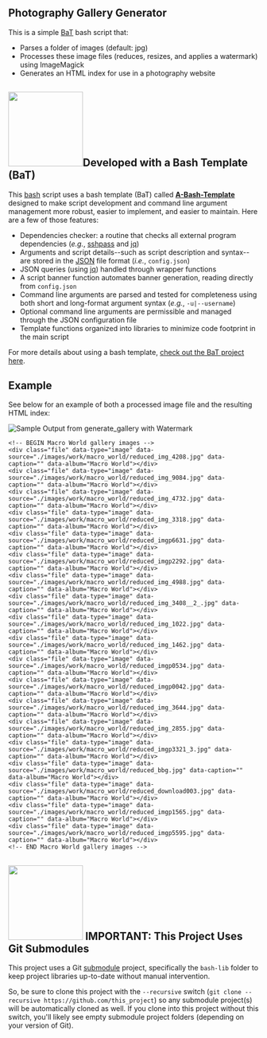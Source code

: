 ## Photography Gallery Generator
This is a simple [BaT](https://github.com/richbl/a-bash-template) bash script that:

- Parses a folder of images (default: jpg)
- Processes these image files (reduces, resizes, and applies a watermark) using ImageMagick
- Generates an HTML index for use in a photography website

## [<img src="https://cloud.githubusercontent.com/assets/10182110/18208786/ae5d76b2-70e5-11e6-9663-cfe47d13f4d9.png" width="150" />](https://github.com/richbl/a-bash-template)Developed with a Bash Template (BaT)

This [bash](https://en.wikipedia.org/wiki/Bash_%28Unix_shell%29) script uses a bash template (BaT) called **[A-Bash-Template](https://github.com/richbl/a-bash-template)** designed to make script development and command line argument management more robust, easier to implement, and easier to maintain. Here are a few of those features:

- Dependencies checker: a routine that checks all external program dependencies (*e.g.*, [sshpass](http://linux.die.net/man/1/sshpass) and [jq](https://stedolan.github.io/jq/))
- Arguments and script details--such as script description and syntax--are stored in the [JSON](http://www.json.org/) file format (*i.e.*, `config.json`)
- JSON queries (using [jq](https://stedolan.github.io/jq/)) handled through wrapper functions
- A script banner function automates banner generation, reading directly from `config.json`
- Command line arguments are parsed and tested for completeness using both short and long-format argument syntax (*e.g.*, `-u|--username`)
- Optional command line arguments are permissible and managed through the JSON configuration file
- Template functions organized into libraries to minimize code footprint in the main script

For more details about using a bash template, [check out the BaT project here](https://github.com/richbl/a-bash-template).

## Example
See below for an example of both a processed image file and the resulting HTML index:

![Sample Output from generate_gallery with Watermark](https://cloud.githubusercontent.com/assets/10182110/11600178/e89555b2-9a7f-11e5-8d9a-888f57f62035.jpg "Sample Output from generate_gallery with Watermark")


```
<!-- BEGIN Macro World gallery images -->
<div class="file" data-type="image" data-source="./images/work/macro_world/reduced_img_4208.jpg" data-caption="" data-album="Macro World"></div>
<div class="file" data-type="image" data-source="./images/work/macro_world/reduced_img_9084.jpg" data-caption="" data-album="Macro World"></div>
<div class="file" data-type="image" data-source="./images/work/macro_world/reduced_img_4732.jpg" data-caption="" data-album="Macro World"></div>
<div class="file" data-type="image" data-source="./images/work/macro_world/reduced_img_3318.jpg" data-caption="" data-album="Macro World"></div>
<div class="file" data-type="image" data-source="./images/work/macro_world/reduced_imgp6631.jpg" data-caption="" data-album="Macro World"></div>
<div class="file" data-type="image" data-source="./images/work/macro_world/reduced_imgp2292.jpg" data-caption="" data-album="Macro World"></div>
<div class="file" data-type="image" data-source="./images/work/macro_world/reduced_img_4988.jpg" data-caption="" data-album="Macro World"></div>
<div class="file" data-type="image" data-source="./images/work/macro_world/reduced_img_3408__2_.jpg" data-caption="" data-album="Macro World"></div>
<div class="file" data-type="image" data-source="./images/work/macro_world/reduced_img_1022.jpg" data-caption="" data-album="Macro World"></div>
<div class="file" data-type="image" data-source="./images/work/macro_world/reduced_img_1462.jpg" data-caption="" data-album="Macro World"></div>
<div class="file" data-type="image" data-source="./images/work/macro_world/reduced_imgp0534.jpg" data-caption="" data-album="Macro World"></div>
<div class="file" data-type="image" data-source="./images/work/macro_world/reduced_imgp0042.jpg" data-caption="" data-album="Macro World"></div>
<div class="file" data-type="image" data-source="./images/work/macro_world/reduced_img_3644.jpg" data-caption="" data-album="Macro World"></div>
<div class="file" data-type="image" data-source="./images/work/macro_world/reduced_img_2855.jpg" data-caption="" data-album="Macro World"></div>
<div class="file" data-type="image" data-source="./images/work/macro_world/reduced_imgp3321_3.jpg" data-caption="" data-album="Macro World"></div>
<div class="file" data-type="image" data-source="./images/work/macro_world/reduced_bbg.jpg" data-caption="" data-album="Macro World"></div>
<div class="file" data-type="image" data-source="./images/work/macro_world/reduced_download003.jpg" data-caption="" data-album="Macro World"></div>
<div class="file" data-type="image" data-source="./images/work/macro_world/reduced_imgp1565.jpg" data-caption="" data-album="Macro World"></div>
<div class="file" data-type="image" data-source="./images/work/macro_world/reduced_imgp5595.jpg" data-caption="" data-album="Macro World"></div>
<!-- END Macro World gallery images -->
```
## <img src="https://user-images.githubusercontent.com/10182110/198916805-2c139481-8d92-4484-b92e-1d440df68045.jpg" width="150" /> IMPORTANT: This Project Uses Git Submodules

This project uses a Git [submodule](https://git-scm.com/book/en/v2/Git-Tools-Submodules) project, specifically the `bash-lib` folder to keep project libraries up-to-date without manual intervention.

So, be sure to clone this project with the `--recursive` switch (`git clone --recursive https://github.com/this_project`) so any submodule project(s) will be automatically cloned as well. If you clone into this project without this switch, you'll likely see empty submodule project folders (depending on your version of Git).
